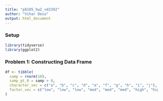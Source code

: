 ```yaml
---
title: "p8105_hw2_vd2392"
author: "Vihar Desu"
output: html_document
---
```

### Setup

```r
library(tidyverse)
library(ggplot2)
```

### Problem 1: Constructing Data Frame

```r
df <- tibble(
  samp = rnorm(10),
  samp_gt_0 = samp > 0,
  character_vec = c("a", "b", "c", "d", "e", "f", "g", "h", "i", "j"),
  factor_vec = c("low", "low", "low", "med", "med", "med", "high", "high", "high", "high")
)
```


